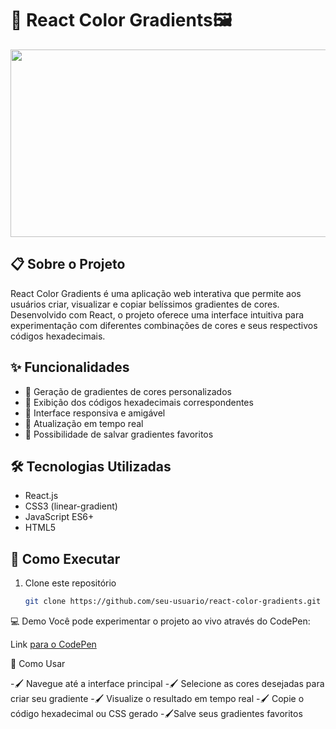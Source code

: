 # 🎨 React Color Gradients🖼️
<div align="center">
<img src="https://i.pinimg.com/736x/d8/cf/90/d8cf90fc4aef6141ee60620b46ab001d.jpg"  width="800" height="300"/>
</div> 

## 📋 Sobre o Projeto
React Color Gradients é uma aplicação web interativa que permite aos usuários criar, visualizar e copiar belíssimos gradientes de cores. Desenvolvido com React, o projeto oferece uma interface intuitiva para experimentação com diferentes combinações de cores e seus respectivos códigos hexadecimais.

## ✨ Funcionalidades
- 🎯 Geração de gradientes de cores personalizados
- 📝 Exibição dos códigos hexadecimais correspondentes
- 📱 Interface responsiva e amigável
- 🔄 Atualização em tempo real
- 💾 Possibilidade de salvar gradientes favoritos

## 🛠️ Tecnologias Utilizadas
- React.js
- CSS3 (linear-gradient)
- JavaScript ES6+
- HTML5

## 🚀 Como Executar
1. Clone este repositório
   ```bash
   git clone https://github.com/seu-usuario/react-color-gradients.git
   
💻 Demo
Você pode experimentar o projeto ao vivo através do CodePen:

Link [para o CodePen](https://codepen.io/alunoteste/pen/ZYEXoKZ)

🎯 Como Usar

-🖌️ Navegue até a interface principal
-🖌️ Selecione as cores desejadas para criar seu gradiente
-🖌️ Visualize o resultado em tempo real
-🖌️ Copie o código hexadecimal ou CSS gerado
-🖌️Salve seus gradientes favoritos

